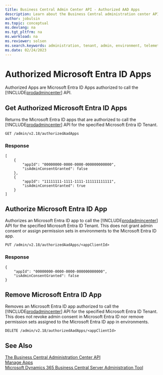 ```yaml
---
title: Business Central Admin Center API - Authorized AAD Apps
description: Learn about the Business Central administration center API for authorizing Microsoft Entra ID Apps.
author: jobulsin
ms.topic: conceptual
ms.devlang: na
ms.tgt_pltfrm: na
ms.workload: na
ms.reviewer: solsen
ms.search.keywords: administration, tenant, admin, environment, telemetry
ms.date: 02/24/2023
---
```


# Authorized Microsoft Entra ID Apps 

Authorized Apps are Microsoft Entra ID Apps authorized to call the [!INCLUDE[prodadmincenter](../developer/includes/prodadmincenter.md)] API.

## Get Authorized Microsoft Entra ID Apps

Returns the Microsoft Entra ID apps that are authorized to call the [!INCLUDE[prodadmincenter](../developer/includes/prodadmincenter.md)] API for the specified Microsoft Entra ID Tenant.

```
GET /admin/v2.18/authorizedAadApps
```

### Response

```
[
    {
        "appId": "00000000-0000-0000-000000000000",
        "isAdminConsentGranted": false
    },
    {
        "appId": "11111111-1111-1111-111111111111",
        "isAdminConsentGranted": true
    }
]
```

## Authorize Microsoft Entra ID App

Authorizes an Microsoft Entra ID app to call the [!INCLUDE[prodadmincenter](../developer/includes/prodadmincenter.md)] API for the specified Microsoft Entra ID Tenant. This does not grant admin consent or assign permission sets in environments to the Microsoft Entra ID app.

```
PUT /admin/v2.18/authorizedAadApps/<appClientId>
```

### Response
```
{
    "appId": "00000000-0000-0000-000000000000",
    "isAdminConsentGranted": false
}
```
## Remove Microsoft Entra ID App

Removes an Microsoft Entra ID app authorized to call the [!INCLUDE[prodadmincenter](../developer/includes/prodadmincenter.md)] API for the specified Microsoft Entra ID Tenant. This does not revoke admin consent in Microsoft Entra ID nor remove permission sets assigned to the Microsoft Entra ID app in environments.

```
DELETE /admin/v2.18/authorizedAadApps/<appClientId>
```

## See Also

[The Business Central Administration Center API](administration-center-api.md)  
[Manage Apps](tenant-admin-center-manage-apps.md)  
[Microsoft Dynamics 365 Business Central Server Administration Tool](administration-tool.md) 
